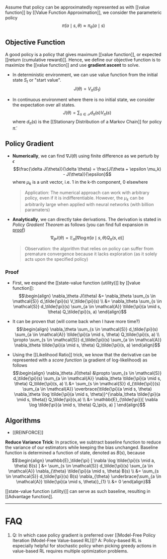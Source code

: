 Assume that policy can be approximatedly represented as with [[value function]] by [[Value Function Approximation]], we consider the parameteric policy
$$\tilde{\pi}(a \mid s, \theta) \approx \pi_\theta(a \mid s)$$

## Objective Function
A good policy is a policy that gives maximum [[value function]], or expected [[return (cumulative reward)]]. Hence, we define our objective function is to maximize the [[value function]] and use **gradient ascent** to solve.

- In deterministic environment, we can use value function from the initial state $S_t$ or "start value".
	$$J(\theta) = V_\tilde{\pi}(S_1)$$

- In continuous environment where there is no initial state, we consider the expectation over all states.
	$$J(\theta) = \sum_{s \in \mathcal{S}} d_\tilde{\pi}(s) V_\tilde{\pi}(s)$$
	where $d_\tilde{\pi}(s)$ is the [[Stationary Distribution of a Markov Chain]] for policy $\tilde{\pi}$.
	
## Policy Gradient
- **Numerically**, we can find $\nabla J(\theta)$ using finite difference as we perturb by $\epsilon$
	$$\frac{\delta J(\theta)}{\delta \theta} = \frac{J(\theta + \epsilon \mu_k) - J(\theta)}{\epsilon}$$
	where $\mu_k$ is a unit vector, i.e. 1 in the k-th component, 0 elsewhere

	> Application: The numerical approach can work with arbitrary policy, even if it is indifferentiable. However, the $\mu_k$ can be arbitrarily large when applied with neural networks (with billion paramaters)

- **Analytically**, we can directly take derivations. The derivation is stated in *Policy Gradient Theorem* as follows (you can find full expansion in [proof](#proof))
	$$\nabla_\theta J(\theta) = \mathbb{E}_{\tilde{\pi}}[ \nabla \log \tilde{\pi}(a \mid s, \theta) Q_\pi(s, a) ]$$

	> Observation: the algorithm that relies on policy can suffer from premature convergence because it lacks exploration (as it solely acts upon the specified policy)


### Proof
- First, we expand the [[state-value function (utility)]] by [[value function]]:
$$\begin{align}
	\nabla_\theta J(\theta) 
	&= \nabla_\theta \sum_{s \in \mathcal{S}} d_\tilde{\pi}(s) V_\tilde{\pi}(s) \\
	&= \nabla_\theta \sum_{s \in \mathcal{S}} d_\tilde{\pi}(s) \sum_{a \in \mathcal{A}} \tilde{\pi}(a \mid s, \theta) Q_\tilde{\pi}(s, a)
	\end{align}$$

- It can be proven that (will come back when I have more time?)
	$$\begin{align}
	\nabla_\theta \sum_{s \in \mathcal{S}} d_\tilde{\pi}(s) \sum_{a \in \mathcal{A}} \tilde{\pi}(a \mid s, \theta) Q_\tilde{\pi}(s, a) \\ 
	\propto 
	\sum_{s \in \mathcal{S}} d_\tilde{\pi}(s) \sum_{a \in \mathcal{A}}  \nabla_\theta \tilde{\pi}(a \mid s, \theta) Q_\tilde{\pi}(s, a)
	\end{align}$$
	
- Using the [[Likelihood Ratio]] trick, we know that the derivative can be represented with a *score function* (a gradient of log-likelihood) as follows
	$$\begin{align}
	\nabla_\theta J(\theta) &\propto 
	\sum_{s \in \mathcal{S}} d_\tilde{\pi}(s) \sum_{a \in \mathcal{A}}  \nabla_\theta \tilde{\pi}(a \mid s, \theta) Q_\tilde{\pi}(s, a) \\
	&= \sum_{s \in \mathcal{S}} d_{\tilde{\pi}}(s) 
	\sum_{a \in \mathcal{A}} \overbrace{\tilde{\pi}(a \mid s, \theta) \nabla_\theta \log \tilde{\pi}(a \mid s, \theta)}^{\nabla_\theta \tilde{\pi}(a \mid s, \theta)} Q_\tilde{\pi}(s,a) \\
	&= \mathbb{E}_{\tilde{\pi}}[ \nabla \log \tilde{\pi}(a \mid s, \theta) Q_\pi(s, a) ]
	\end{align}$$
	
## Algorithms

- [[REINFORCE]]

**Reduce Variance Trick**: In practice, we subtract baseline function to reduce the variance of our estimators while keeping the bias unchanged. Baseline function is determined a function of state, denoted as $B(s)$, because
$$\begin{align}
\mathbb{E}_\tilde{\pi} [ \nabla \log \tilde{\pi}(s \mid a, \theta) B(s) ] 
&= \sum_{s \in \mathcal{S}} d_\tilde{\pi}(s) \sum_{a \in \mathcal{A}} \nabla_{\theta} \tilde{\pi}(a \mid s, \theta) B(s) \\
&= \sum_{s \in \mathcal{S}} d_\tilde{\pi}(s) B(s) \nabla_{\theta} \underbrace{\sum_{a \in \mathcal{A}} \tilde{\pi}(a \mid s, \theta)}_{1} \\
&= 0
\end{align}$$

[[state-value function (utility)]] can serve as such baseline, resulting in [[Advantage function]].

---
# FAQ
1. Q: In which case policy gradient is preferred over [[Model-Free Policy Iteration (Model-Free Value-based RL)]]?
	A: Policy-based RL is especially helpful for stochastic policy when picking greedy actions in value-based RL requires multiple optimization problems.